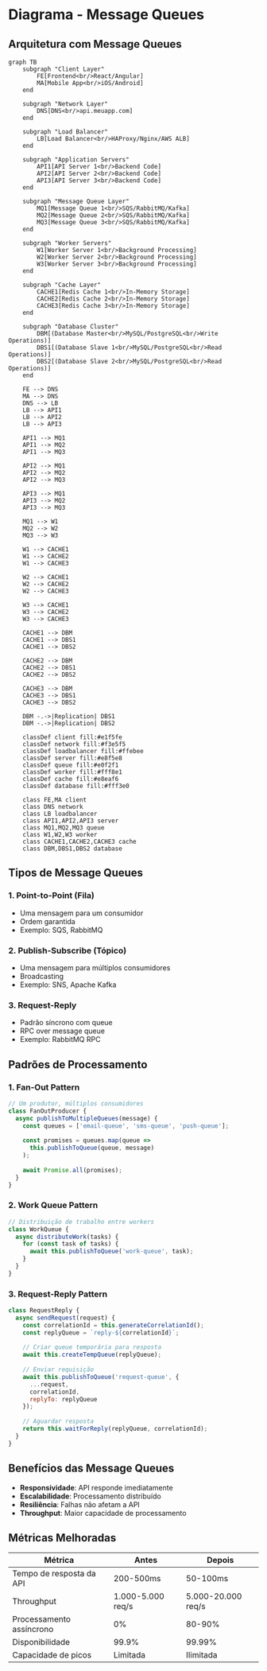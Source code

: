 # Diagrama - Message Queues

## Arquitetura com Message Queues

```mermaid
graph TB
    subgraph "Client Layer"
        FE[Frontend<br/>React/Angular]
        MA[Mobile App<br/>iOS/Android]
    end
    
    subgraph "Network Layer"
        DNS[DNS<br/>api.meuapp.com]
    end
    
    subgraph "Load Balancer"
        LB[Load Balancer<br/>HAProxy/Nginx/AWS ALB]
    end
    
    subgraph "Application Servers"
        API1[API Server 1<br/>Backend Code]
        API2[API Server 2<br/>Backend Code]
        API3[API Server 3<br/>Backend Code]
    end
    
    subgraph "Message Queue Layer"
        MQ1[Message Queue 1<br/>SQS/RabbitMQ/Kafka]
        MQ2[Message Queue 2<br/>SQS/RabbitMQ/Kafka]
        MQ3[Message Queue 3<br/>SQS/RabbitMQ/Kafka]
    end
    
    subgraph "Worker Servers"
        W1[Worker Server 1<br/>Background Processing]
        W2[Worker Server 2<br/>Background Processing]
        W3[Worker Server 3<br/>Background Processing]
    end
    
    subgraph "Cache Layer"
        CACHE1[Redis Cache 1<br/>In-Memory Storage]
        CACHE2[Redis Cache 2<br/>In-Memory Storage]
        CACHE3[Redis Cache 3<br/>In-Memory Storage]
    end
    
    subgraph "Database Cluster"
        DBM[(Database Master<br/>MySQL/PostgreSQL<br/>Write Operations)]
        DBS1[(Database Slave 1<br/>MySQL/PostgreSQL<br/>Read Operations)]
        DBS2[(Database Slave 2<br/>MySQL/PostgreSQL<br/>Read Operations)]
    end
    
    FE --> DNS
    MA --> DNS
    DNS --> LB
    LB --> API1
    LB --> API2
    LB --> API3
    
    API1 --> MQ1
    API1 --> MQ2
    API1 --> MQ3
    
    API2 --> MQ1
    API2 --> MQ2
    API2 --> MQ3
    
    API3 --> MQ1
    API3 --> MQ2
    API3 --> MQ3
    
    MQ1 --> W1
    MQ2 --> W2
    MQ3 --> W3
    
    W1 --> CACHE1
    W1 --> CACHE2
    W1 --> CACHE3
    
    W2 --> CACHE1
    W2 --> CACHE2
    W2 --> CACHE3
    
    W3 --> CACHE1
    W3 --> CACHE2
    W3 --> CACHE3
    
    CACHE1 --> DBM
    CACHE1 --> DBS1
    CACHE1 --> DBS2
    
    CACHE2 --> DBM
    CACHE2 --> DBS1
    CACHE2 --> DBS2
    
    CACHE3 --> DBM
    CACHE3 --> DBS1
    CACHE3 --> DBS2
    
    DBM -.->|Replication| DBS1
    DBM -.->|Replication| DBS2
    
    classDef client fill:#e1f5fe
    classDef network fill:#f3e5f5
    classDef loadbalancer fill:#ffebee
    classDef server fill:#e8f5e8
    classDef queue fill:#e0f2f1
    classDef worker fill:#fff8e1
    classDef cache fill:#e8eaf6
    classDef database fill:#fff3e0
    
    class FE,MA client
    class DNS network
    class LB loadbalancer
    class API1,API2,API3 server
    class MQ1,MQ2,MQ3 queue
    class W1,W2,W3 worker
    class CACHE1,CACHE2,CACHE3 cache
    class DBM,DBS1,DBS2 database
```

## Tipos de Message Queues

### 1. Point-to-Point (Fila)
- Uma mensagem para um consumidor
- Ordem garantida
- Exemplo: SQS, RabbitMQ

### 2. Publish-Subscribe (Tópico)
- Uma mensagem para múltiplos consumidores
- Broadcasting
- Exemplo: SNS, Apache Kafka

### 3. Request-Reply
- Padrão síncrono com queue
- RPC over message queue
- Exemplo: RabbitMQ RPC

## Padrões de Processamento

### 1. Fan-Out Pattern
```javascript
// Um produtor, múltiplos consumidores
class FanOutProducer {
  async publishToMultipleQueues(message) {
    const queues = ['email-queue', 'sms-queue', 'push-queue'];
    
    const promises = queues.map(queue => 
      this.publishToQueue(queue, message)
    );
    
    await Promise.all(promises);
  }
}
```

### 2. Work Queue Pattern
```javascript
// Distribuição de trabalho entre workers
class WorkQueue {
  async distributeWork(tasks) {
    for (const task of tasks) {
      await this.publishToQueue('work-queue', task);
    }
  }
}
```

### 3. Request-Reply Pattern
```javascript
class RequestReply {
  async sendRequest(request) {
    const correlationId = this.generateCorrelationId();
    const replyQueue = `reply-${correlationId}`;
    
    // Criar queue temporária para resposta
    await this.createTempQueue(replyQueue);
    
    // Enviar requisição
    await this.publishToQueue('request-queue', {
      ...request,
      correlationId,
      replyTo: replyQueue
    });
    
    // Aguardar resposta
    return this.waitForReply(replyQueue, correlationId);
  }
}
```

## Benefícios das Message Queues

- **Responsividade**: API responde imediatamente
- **Escalabilidade**: Processamento distribuído
- **Resiliência**: Falhas não afetam a API
- **Throughput**: Maior capacidade de processamento

## Métricas Melhoradas

| Métrica | Antes | Depois |
|---------|-------|--------|
| Tempo de resposta da API | 200-500ms | 50-100ms |
| Throughput | 1.000-5.000 req/s | 5.000-20.000 req/s |
| Processamento assíncrono | 0% | 80-90% |
| Disponibilidade | 99.9% | 99.99% |
| Capacidade de picos | Limitada | Ilimitada |

